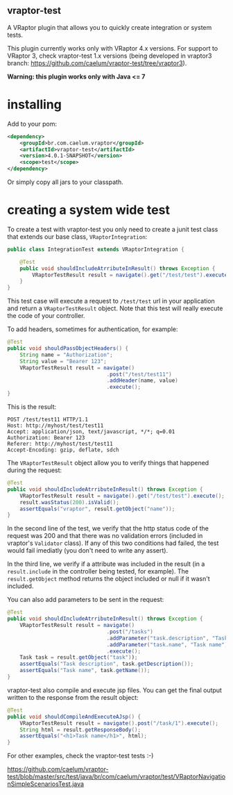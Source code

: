 ## vraptor-test

A VRaptor plugin that allows you to quickly create integration or system tests. 

This plugin currently works only with VRaptor 4.x versions. For support to
VRaptor 3, check vraptor-test 1.x versions (being developed in vraptor3 branch:
https://github.com/caelum/vraptor-test/tree/vraptor3).

**Warning: this plugin works only with Java <= 7**

# installing

Add to your pom:


```xml
<dependency>
	<groupId>br.com.caelum.vraptor</groupId>
	<artifactId>vraptor-test</artifactId>
	<version>4.0.1-SNAPSHOT</version>
	<scope>test</scope>
</dependency>
```
		
Or simply copy all jars to your classpath.
		
# creating a system wide test

To create a test with vraptor-test you only need to create a junit test class
that extends our base class, `VRaptorIntegration`: 
```java
public class IntegrationTest extends VRaptorIntegration {

	@Test
	public void shouldIncludeAtrributeInResult() throws Exception {
		VRaptorTestResult result = navigate().get("/test/test").execute();
	}
}
```

This test case will execute a request to `/test/test` url in your application
and return a `VRaptorTestResult` object. Note that this test will really execute the code of your
controller.

To add headers, sometimes for authentication, for example:
```java
@Test
public void shouldPassObjectHeaders() {
	String name = "Authorization";
	String value = "Bearer 123";
	VRaptorTestResult result = navigate()
								.post("/test/test11")
								.addHeader(name, value)
								.execute();
}
```
This is the result:
```http
POST /test/test11 HTTP/1.1
Host: http://myhost/test/test11
Accept: application/json, text/javascript, */*; q=0.01
Authorization: Bearer 123
Referer: http://myhost/test/test11
Accept-Encoding: gzip, deflate, sdch
```

The `VRaptorTestResult` object allow you to verify things that
happened during the request:
```java
@Test
public void shouldIncludeAtrributeInResult() throws Exception {
	VRaptorTestResult result = navigate().get("/test/test").execute();
	result.wasStatus(200).isValid();
	assertEquals("vraptor", result.getObject("name"));
}
```

In the second line of the test, we verify that the http status code of the
request was 200 and that there was no validation errors (included in vraptor's
`Validator` class). If any of this two conditions had failed, the test would
fail imediatly (you don't need to write any assert).

In the third line, we verify if a attribute was included in the result (in a
`result.include` in the controller being tested, for example). The
`result.getObject` method returns the object included or null if it wasn't
included.

You can also add parameters to be sent in the request:
```java
@Test
public void shouldIncludeAtrributeInResult() throws Exception {
	VRaptorTestResult result = navigate()
								.post("/tasks")
								.addParameter("task.description", "Task description")
								.addParameter("task.name", "Task name")
	    						.execute();
	Task task = result.getObject("task"));
	assertEquals("Task description", task.getDescription());
	assertEquals("Task name", task.getName());
}
```

vraptor-test also compile and execute jsp files. You can get the final output
written to the response from the result object:
```java
@Test
public void shouldCompileAndExecuteAJsp() {
	VRaptorTestResult result = navigate().post("/task/1").execute();
	String html = result.getResponseBody();
	assertEquals("<h1>Task name</h1>", html);
}
```

For other examples, check the vraptor-test tests :-) 

https://github.com/caelum/vraptor-test/blob/master/src/test/java/br/com/caelum/vraptor/test/VRaptorNavigationSimpleScenariosTest.java
